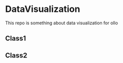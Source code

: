 # DataVisualization
This repo is something about data visualization for ollo



## Class1



## Class2